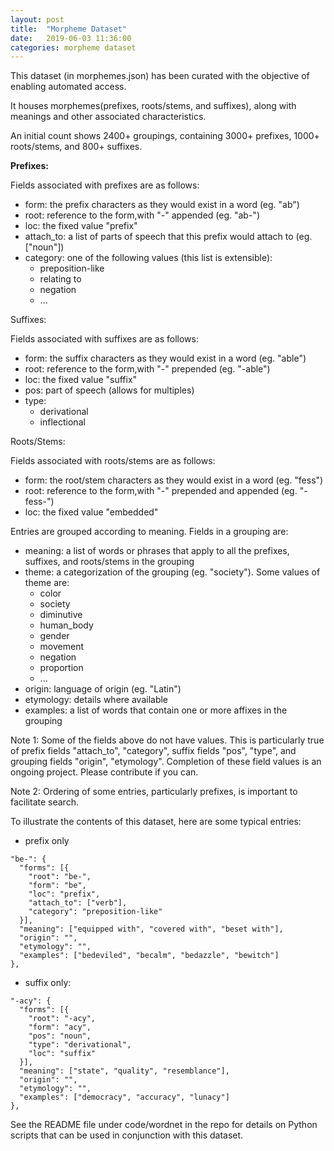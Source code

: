 ```yaml
---
layout: post
title:  "Morpheme Dataset"
date:   2019-06-03 11:36:00
categories: morpheme dataset
---
```


This dataset (in morphemes.json) has been curated with the objective of enabling automated access. 

It houses morphemes(prefixes, roots/stems, and suffixes), along with meanings and other associated characteristics.

An initial count shows 2400+ groupings, containing 3000+ prefixes, 1000+ roots/stems, and 800+ suffixes.


**Prefixes:**

Fields associated with prefixes are as follows:
* form: the prefix characters as they would exist in a word (eg. "ab")
* root: reference to the form,with "-" appended (eg. "ab-")
* loc: the fixed value "prefix"
* attach_to: a list of parts of speech that this prefix would attach to (eg. ["noun"])
* category: one of the following values (this list is extensible):
  * preposition-like
  * relating to
  * negation
  * ...


Suffixes:

Fields associated with suffixes are as follows:
* form: the suffix characters as they would exist in a word (eg. "able")
* root: reference to the form,with "-" prepended (eg. "-able")
* loc: the fixed value "suffix"
* pos: part of speech (allows for multiples)
* type:
  * derivational
  * inflectional


Roots/Stems:

Fields associated with roots/stems are as follows:
* form: the root/stem characters as they would exist in a word (eg. "fess")
* root: reference to the form,with "-" prepended and appended (eg. "-fess-")
* loc: the fixed value "embedded"


Entries are grouped according to meaning. Fields in a grouping are:
* meaning: a list of words or phrases that apply to all the prefixes, suffixes, and roots/stems in the grouping
* theme: a categorization of the grouping (eg. "society"). Some values of theme are:
  * color
  * society
  * diminutive
  * human_body
  * gender
  * movement
  * negation
  * proportion
  * ...
* origin: language of origin (eg. "Latin")
* etymology: details where available
* examples: a list of words that contain one or more affixes in the grouping

Note 1: Some of the fields above do not have values. This is particularly true of prefix fields "attach_to", "category",  suffix fields "pos", "type", and grouping fields "origin", "etymology". Completion of these field values is an ongoing project. Please contribute if you can.

Note 2: Ordering of some entries, particularly prefixes, is important to facilitate search.


To illustrate the contents of this dataset, here are some typical entries:

- prefix only
```
"be-": {
  "forms": [{
    "root": "be-",
    "form": "be",
    "loc": "prefix",
    "attach_to": ["verb"],
    "category": "preposition-like"
  }],
  "meaning": ["equipped with", "covered with", "beset with"],
  "origin": "",
  "etymology": "",
  "examples": ["bedeviled", "becalm", "bedazzle", "bewitch"]
},
```

- suffix only:
```
"-acy": {
  "forms": [{
    "root": "-acy",
    "form": "acy",
    "pos": "noun",
    "type": "derivational",
    "loc": "suffix"
  }],
  "meaning": ["state", "quality", "resemblance"],
  "origin": "",
  "etymology": "",
  "examples": ["democracy", "accuracy", "lunacy"]
},
```

See the README file under code/wordnet in the repo for details on Python scripts that can be used in conjunction with this dataset.


